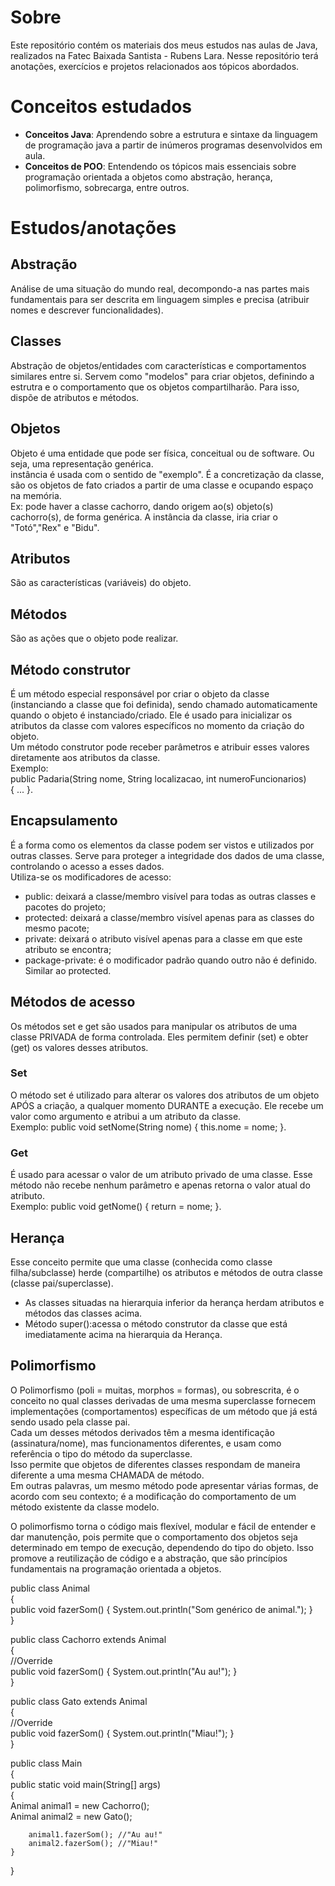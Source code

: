 # Sobre
Este repositório contém os materiais dos meus estudos nas aulas de Java, realizados na Fatec Baixada Santista - Rubens Lara. Nesse repositório terá anotações, exercícios e projetos relacionados aos tópicos abordados.

# Conceitos estudados
- **Conceitos Java**: Aprendendo sobre a estrutura e sintaxe da linguagem de programação java a partir de inúmeros programas desenvolvidos em aula.
- **Conceitos de POO**: Entendendo os tópicos mais essenciais sobre programação orientada a objetos como abstração, herança, polimorfismo, sobrecarga, entre outros.

# Estudos/anotações

## Abstração
Análise de uma situação do mundo real, decompondo-a nas partes mais fundamentais para ser descrita em linguagem simples e precisa (atribuir nomes e descrever funcionalidades).  

## Classes
Abstração de objetos/entidades com características e comportamentos similares entre si.
Servem como "modelos" para criar objetos, definindo a estrutra e o comportamento que os objetos compartilharão.
Para isso, dispõe de atributos e métodos.

## Objetos
Objeto é uma entidade que pode ser física, conceitual ou de software. Ou seja, uma representação genérica.  
instância é usada com o sentido de "exemplo". É a concretização da classe, são os objetos de fato criados a partir de uma classe e ocupando espaço na memória.  
Ex: pode haver a classe cachorro, dando origem ao(s) objeto(s) cachorro(s), de forma genérica. A instância da classe, iria criar o "Totó","Rex" e "Bidu".
    
## Atributos
São as características (variáveis) do objeto.

## Métodos
São as ações que o objeto pode realizar.

## Método construtor
É um método especial responsável por criar o objeto da classe (instanciando a classe que foi definida), sendo chamado automaticamente quando o objeto é instanciado/criado.
Ele é usado para inicializar os atributos da classe com valores específicos no momento da criação do objeto.  
Um método construtor pode receber parâmetros e atribuir esses valores diretamente aos atributos da classe.  
Exemplo:  
public Padaria(String nome, String localizacao, int numeroFuncionarios)  
{ ... }.
    
## Encapsulamento
É a forma como os elementos da classe podem ser vistos e utilizados por outras classes. Serve para proteger a integridade dos dados de uma classe, controlando o acesso a esses dados.  
Utiliza-se os modificadores de acesso:
- public: deixará a classe/membro visível para todas as outras classes e pacotes do projeto;  
- protected: deixará a classe/membro visível apenas para as classes do mesmo pacote;
- private: deixará o atributo visível apenas para a classe em que este atributo se encontra;  
- package-private: é o modificador padrão quando outro não é definido. Similar ao protected.

## Métodos de acesso
Os métodos set e get são usados para manipular os atributos de uma classe PRIVADA de forma controlada. Eles permitem definir (set) e obter (get) os valores desses atributos.
### Set
O método set é utilizado para alterar os valores dos atributos de um objeto APÓS a criação, a qualquer momento DURANTE a execução.
Ele recebe um valor como argumento e atribui a um atributo da classe.  
Exemplo: public void setNome(String nome) { this.nome = nome; }.
### Get
É usado para acessar o valor de um atributo privado de uma classe. Esse método não recebe nenhum parâmetro e apenas retorna o valor atual do atributo.  
Exemplo: public void getNome() { return = nome; }.

## Herança
Esse conceito permite que uma classe (conhecida como classe filha/subclasse) herde (compartilhe) os atributos e métodos de outra classe (classe pai/superclasse).
- As classes situadas na hierarquia inferior da herança herdam atributos e métodos das classes acima.
- Método super():acessa o método construtor da classe que está imediatamente acima na hierarquia da Herança.

## Polimorfismo
O Polimorfismo (poli = muitas, morphos = formas), ou sobrescrita, é o conceito no qual classes derivadas de uma mesma superclasse fornecem implementações (comportamentos) específicas de um método que já está sendo usado pela classe pai.  
Cada um desses métodos derivados têm a mesma identificação (assinatura/nome), mas funcionamentos diferentes, e usam como referência o tipo do método da superclasse.  
Isso permite que objetos de diferentes classes respondam de maneira diferente a uma mesma CHAMADA de método.  
Em outras palavras, um mesmo método pode apresentar várias formas, de acordo com seu contexto; é a modificação do comportamento de um método existente da classe modelo.  

O polimorfismo torna o código mais flexível, modular e fácil de entender e dar manutenção, pois permite que o comportamento dos objetos seja determinado em tempo de execução, dependendo do tipo do objeto.
Isso promove a reutilização de código e a abstração, que são princípios fundamentais na programação orientada a objetos.  

public class Animal  
{    
    public void fazerSom() { System.out.println("Som genérico de animal."); }  
}  
    
public class Cachorro extends Animal  
{    
    //Override  
    public void fazerSom() { System.out.println("Au au!"); }  
}  
    
public class Gato extends Animal  
{  
    //Override  
    public void fazerSom() { System.out.println("Miau!"); }  
}  
    
public class Main  
{  
    public static void main(String[] args)  
    {  
        Animal animal1 = new Cachorro();  
        Animal animal2 = new Gato();   
            
        animal1.fazerSom(); //"Au au!"   
        animal2.fazerSom(); //"Miau!"  
    }  
}  